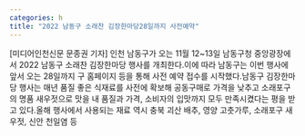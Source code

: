 ```yaml
---
categories: h
title: "2022 남동구 소래찬 김장한마당28일까지 사전예약"
---
```

[미디어인천신문 문종권 기자] 인천 남동구가 오는 11월 12~13일 남동구청 중앙광장에서 2022 남동구 소래찬 김장한마당 행사를 개최한다.이에 따라 남동구는 이번 행사에 앞서 오는 28일까지 구 홈페이지 등을 통해 사전 예약 접수를 시작했다.남동구 김장한마당 행사는 매년 품질 좋은 식재료를 사전에 확보해 공동구매로 가격을 낮추고 소래포구의 명품 새우젓으로 맛을 내 품질과 가격, 소비자의 입맛까지 모두 만족시켰다는 평을 받고 있다.올해 행사에서 사용되는 재료 역시 충북 괴산 배추, 영양 고춧가루, 소래포구 새우젓, 신안 천일염 등